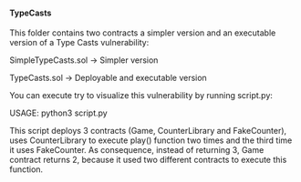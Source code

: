 #### TypeCasts

This folder contains two contracts a simpler version and an executable version of a Type Casts vulnerability:

SimpleTypeCasts.sol -> Simpler version

TypeCasts.sol -> Deployable and executable version

You can execute try to visualize this vulnerability by running script.py:

USAGE: python3 script.py

This script deploys 3 contracts (Game, CounterLibrary and FakeCounter), uses CounterLibrary to execute play() function two times and the third time it uses FakeCounter. As consequence, instead of returning 3, Game contract returns 2, because it used two different contracts to execute this function.